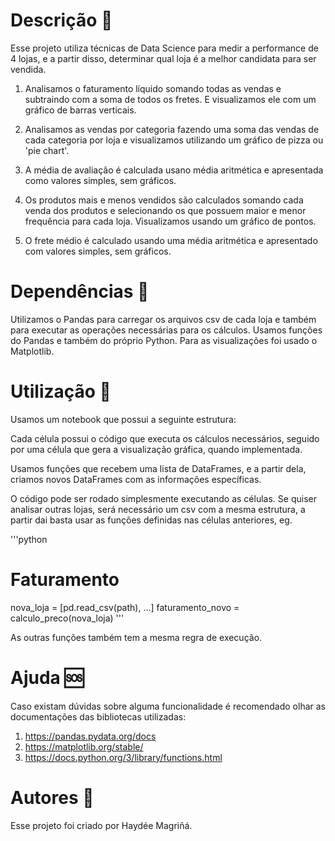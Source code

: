 # Descrição 📜

Esse projeto utiliza técnicas de Data Science para medir a performance de 4 lojas, e a partir disso, determinar qual loja é a melhor candidata para ser vendida.

1. Analisamos o faturamento líquido somando todas as vendas e subtraindo com a soma de todos os fretes. E visualizamos ele com um gráfico de barras verticais.

2. Analisamos as vendas por categoria fazendo uma soma das vendas de cada categoria por loja e visualizamos utilizando um gráfico de pizza ou 'pie chart'.

3. A média de avaliação é calculada usano média aritmética e apresentada como valores simples, sem gráficos.

4. Os produtos mais e menos vendidos são calculados somando cada venda dos produtos e selecionando os que possuem maior e menor frequência para cada loja. Visualizamos usando um gráfico de pontos.

5. O frete médio é calculado usando uma média aritmética e apresentado com valores simples, sem gráficos.

# Dependências 🔧

Utilizamos o Pandas para carregar os arquivos csv de cada loja e também para executar as operações necessárias para os cálculos. Usamos funções do Pandas e também do próprio Python. Para as visualizações foi usado o Matplotlib.

# Utilização 👷

Usamos um notebook que possui a seguinte estrutura:

Cada célula possui o código que executa os cálculos necessários, seguido por uma célula que gera a visualização gráfica, quando implementada.

Usamos funções que recebem uma lista de DataFrames, e a partir dela, criamos novos DataFrames com as informações específicas.

O código pode ser rodado simplesmente executando as células. Se quiser analisar outras lojas, será necessário um csv com a mesma estrutura, a partir dai basta usar as funções definidas nas células anteriores, eg.

'''python

# Faturamento
nova_loja = [pd.read_csv(path), ...]
faturamento_novo = calculo_preco(nova_loja)
'''

As outras funções também tem a mesma regra de execução.

# Ajuda 🆘

Caso existam dúvidas sobre alguma funcionalidade é recomendado olhar as documentações das bibliotecas utilizadas:

1. https://pandas.pydata.org/docs
2. https://matplotlib.org/stable/
3. https://docs.python.org/3/library/functions.html

# Autores 📕

Esse projeto foi criado por Haydée Magriñá.







